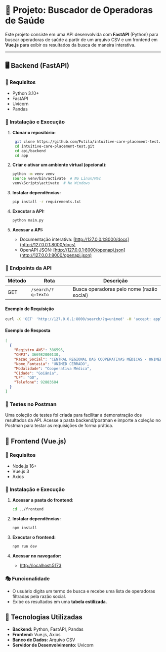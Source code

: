 # 📌 Projeto: Buscador de Operadoras de Saúde

Este projeto consiste em uma API desenvolvida com **FastAPI** (Python) para buscar operadoras de saúde a partir de um arquivo CSV e um frontend em **Vue.js** para exibir os resultados da busca de maneira interativa.

---

## 🖥️ Backend (FastAPI)

### 📌 Requisitos

- Python 3.10+
- FastAPI
- Uvicorn
- Pandas

### 🔧 Instalação e Execução

1. **Clonar o repositório:**

   ```bash
    git clone https://github.com/Futila/intuitive-care-placement-test.git
    cd intuitive-care-placement-test.git
    cd api/backend
    cd app
   ```

2. **Criar e ativar um ambiente virtual (opcional):**

   ```bash
   python -m venv venv
   source venv/bin/activate  # No Linux/Mac
   venv\Scripts\activate  # No Windows
   ```

3. **Instalar dependências:**

   ```bash
   pip install -r requirements.txt
   ```

4. **Executar a API:**

   ```bash
   python main.py
   ```

5. **Acessar a API:**
   - Documentação interativa: [http://127.0.0.1:8000/docs](http://127.0.0.1:8000/docs)
   - OpenAPI JSON: [http://127.0.0.1:8000/openapi.json](http://127.0.0.1:8000/openapi.json)

### 🚀 Endpoints da API

| Método | Rota               | Descrição                                 |
| ------ | ------------------ | ----------------------------------------- |
| GET    | `/search/?q=texto` | Busca operadoras pelo nome (razão social) |

#### Exemplo de Requisição

```bash
curl -X 'GET' 'http://127.0.0.1:8000/search/?q=unimed' -H 'accept: application/json'
```

#### Exemplo de Resposta

```json
[
  {
    "Registro_ANS": 386596,
    "CNPJ": 366982000130,
    "Razao_Social": "CENTRAL REGIONAL DAS COOPERATIVAS MÉDICAS - UNIMED CERRADO",
    "Nome_Fantasia": "UNIMED CERRADO",
    "Modalidade": "Cooperativa Médica",
    "Cidade": "Goiânia",
    "UF": "GO",
    "Telefone": 92883684
  }
]
```

### 📜 Testes no Postman

Uma coleção de testes foi criada para facilitar a demonstração dos resultados da API. Acesse a pasta backend/postman e importe a coleção no Postman para testar as requisições de forma prática.

## 🎨 Frontend (Vue.js)

### 📌 Requisitos

- Node.js 16+
- Vue.js 3
- Axios

### 🔧 Instalação e Execução

1. **Acessar a pasta do frontend:**
   ```bash
   cd ../frontend
   ```
2. **Instalar dependências:**
   ```bash
   npm install
   ```
3. **Executar o frontend:**

   ```bash
   npm run dev
   ```

4. **Acessar no navegador:**
   - [http://localhost:5173](http://localhost:5173)

### 🎭 Funcionalidade

- O usuário digita um termo de busca e recebe uma lista de operadoras filtradas pela razão social.
- Exibe os resultados em uma **tabela estilizada**.

## 🚀 Tecnologias Utilizadas

- **Backend:** Python, FastAPI, Pandas
- **Frontend:** Vue.js, Axios
- **Banco de Dados:** Arquivo CSV
- **Servidor de Desenvolvimento:** Uvicorn
